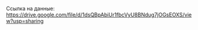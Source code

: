 Ссылка на данные: https://drive.google.com/file/d/1dsQBpAbiUr1fbcVyU8BNdug7jOGsEOXS/view?usp=sharing

